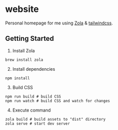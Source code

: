 # website

Personal homepage for me using [Zola](https://github.com/getzola/zola) & [tailwindcss](https://github.com/tailwindlabs/tailwindcss).

## Getting Started

1. Install Zola

```shell
brew install zola
```

2. Install dependencies

```shell
npm install
```

3. Build CSS

```shell
npm run build # build CSS
npm run watch # build CSS and watch for changes
```

4. Execute command

```shell
zola build # build assets to "dist" directory
zola serve # start dev server
```
